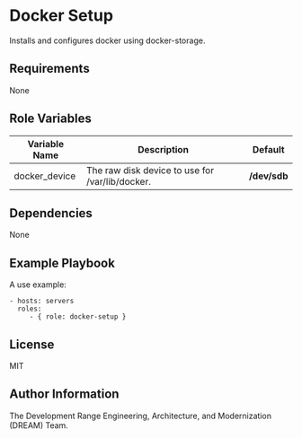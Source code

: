 Docker Setup
=========

Installs and configures docker using docker-storage.

Requirements
------------

None

Role Variables
--------------

| Variable Name | Description | Default |
|---------------|-------------|---------|
| docker_device | The raw disk device to use for /var/lib/docker. | **/dev/sdb** |

Dependencies
------------

None

Example Playbook
----------------

A use example:

    - hosts: servers
      roles:
         - { role: docker-setup }

License
-------

MIT

Author Information
------------------

The Development Range Engineering, Architecture, and Modernization (DREAM) Team.
